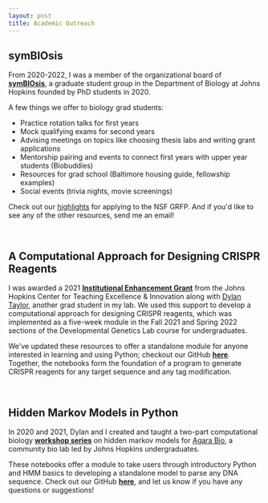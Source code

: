 ```yaml
---
layout: post
title: Academic Outreach
---
```


## symBIOsis

From 2020-2022, I was a member of the organizational board of **[symBIOsis](https://sites.krieger.jhu.edu/symbiosis/)**, a graduate student group in the Department of Biology at Johns Hopkins founded by PhD students in 2020.

A few things we offer to biology grad students:

* Practice rotation talks for first years
* Mock qualifying exams for second years
* Advising meetings on topics like choosing thesis labs and writing grant applications
* Mentorship pairing and events to connect first years with upper year students (Biobuddies)
* Resources for grad school (Baltimore housing guide, fellowship examples)
* Social events (trivia nights, movie screenings)

Check out our [highlights](https://twitter.com/saracarioscia/status/1567917420232441857?ref_src=twsrc%5Etfw) for applying to the NSF GRFP. And if you'd like to see any of the other resources, send me an email! 

<br />


## A Computational Approach for Designing CRISPR Reagents 

I was awarded a 2021 **[Institutional Enhancement Grant](https://ctei.jhu.edu/programs-and-services/instructional-enhancement-grant-program)** from the Johns Hopkins Center for Teaching Excellence & Innovation along with [Dylan Taylor](https://dtaylo95.github.io/), another grad student in my lab. We used this support to develop a computational approach for designing CRISPR reagents, which was implemented as a five-week module in the Fall 2021 and Spring 2022 sections of the Developmental Genetics Lab course for undergraduates. 

We've updated these resources to offer a standalone module for anyone interested in learning and using Python; checkout our GitHub **[here](https://github.com/dtaylo95/A-Computational-Approach-to-CRISPR-Reagent-Design)**. Together, the notebooks form the foundation of a program to generate CRISPR reagents for any target sequence and any tag modification. 

<br />


## Hidden Markov Models in Python

In 2020 and 2021, Dylan and I created and taught a two-part computational biology **[workshop series](https://twitter.com/saracarioscia/status/1364238709869207552?ref_src=twsrc%5Etfw)** on hidden markov models for [Agara Bio](https://www.agarabio.org/), a community bio lab led by Johns Hopkins undergraduates. 

These notebooks offer a module to take users through introductory Python and HMM basics to developing a standalone model to parse any DNA sequence. Check out our GitHub **[here](https://github.com/scarioscia/hmm_workshop)**, and let us know if you have any questions or suggestions! 